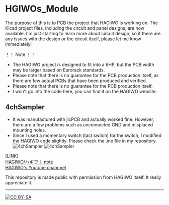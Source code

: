 # HGIWOs_Module

The purpose of this is to PCB the project that HAGIWO is working on.
The Kicad project files, including the circuit and panel designs, are now available.
I'm just starting to learn more about circuit design, so if there are any issues with the design or the circuit itself, please let me know immediately!

！！ Note ！！

- The HAGIWO project is designed to fit into a 6HP, but the PCB width may be larger based on Eurorack standards.
- Please note that there is no guarantee for the PCB production itself, as there are few actual PCBs that have been produced and verified.
- Please note that there is no guarantee for the PCB production itself.
- I won't go into the code here, you can find it on the HAGIWO website.

## 4chSampler
- It was manufactured with jlcPCB and actually worked fine. However, there are a few problems such as unconnected GND and misplaced mounting holes.
- Since I used a momentary switch (tact switch) for the switch, I modified the HAGIWO code slightly. Please check the .ino file in my repository.
![4chSampler](https://github.com/ijnekenamay/HAGIWOs_Module/raw/master/4ch_Sampler/buildimage1.jpg) 
![4chSampler](https://github.com/ijnekenamay/HAGIWOs_Module/raw/master/4ch_Sampler/buildimage2.jpg) 

[LINK]  
[HAGIWO/ハギヲ｜ note](https://note.com/solder_state)  
[HAGIWO's Youtube channnel](https://www.youtube.com/channel/UCxErrnnVNEAAXPZvQFwobQw)

This repository is made public with permission from HAGIWO itself. It really appreciate it.

---

[![CC BY-SA](https://licensebuttons.net/l/by-sa/3.0/88x31.png)](https://creativecommons.org/licenses/by-sa/4.0/)
